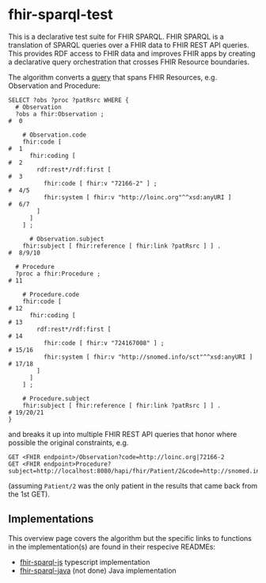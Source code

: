 # fhir-sparql-test
This is a declarative test suite for FHIR SPARQL.
FHIR SPARQL is a translation of SPARQL queries over a FHIR data to FHIR REST API queries.
This provides RDF access to FHIR data and improves FHIR apps by creating a declarative query orchestration that crosses FHIR Resource boundaries.

The algorithm converts a [query](./src/test/resources/org/uu3/obs-proc.srq) that spans FHIR Resources, e.g. Observation and Procedure:
``` SPARQL
SELECT ?obs ?proc ?patRsrc WHERE {
  # Observation
  ?obs a fhir:Observation ;                                           #  0

    # Observation.code
    fhir:code [                                                       #  1
      fhir:coding [                                                   #  2
        rdf:rest*/rdf:first [                                         #  3
          fhir:code [ fhir:v "72166-2" ] ;                            #  4/5
          fhir:system [ fhir:v "http://loinc.org"^^xsd:anyURI ]       #  6/7
        ]
      ]
    ] ;

      # Observation.subject
    fhir:subject [ fhir:reference [ fhir:link ?patRsrc ] ] .          #  8/9/10

  # Procedure
  ?proc a fhir:Procedure ;                                            # 11

    # Procedure.code
    fhir:code [                                                       # 12
      fhir:coding [                                                   # 13
        rdf:rest*/rdf:first [                                         # 14
          fhir:code [ fhir:v "724167008" ] ;                          # 15/16
          fhir:system [ fhir:v "http://snomed.info/sct"^^xsd:anyURI ] # 17/18
        ]
      ]
    ] ;

    # Procedure.subject   
    fhir:subject [ fhir:reference [ fhir:link ?patRsrc ] ] .          # 19/20/21
}
```
and breaks it up into multiple FHIR REST API queries that honor where possible the original constraints, e.g.
```
GET <FHIR endpoint>/Observation?code=http://loinc.org|72166-2
GET <FHIR endpoint>Procedure?subject=http://localhost:8080/hapi/fhir/Patient/2&code=http://snomed.info/sct|724167008
```
(assuming `Patient/2` was the only patient in the results that came back from the 1st GET).

## Implementations
This overview page covers the algorithm but the specific links to functions in the implementation(s) are found in their respecive READMEs:
* [fhir-sparql-js](../../../fhir-sparql-js#fhir-sparql-js) typescript implementation
* [fhir-sparql-java](../../../fhir-sparql/tree/main/fhir-sparql-common/src/main/java/org/example/fhir/cat) (not done) Java implementation
